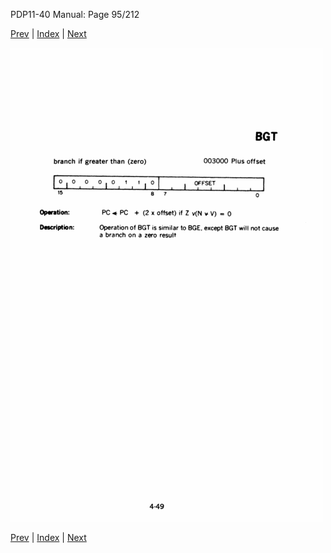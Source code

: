 PDP11-40 Manual: Page 95/212

[Prev](pdp11-40-000094.html) | [Index](index.html) | [Next](pdp11-40-000096.html)

![](pdp11-40-000095.gif)

[Prev](pdp11-40-000094.html) | [Index](index.html) | [Next](pdp11-40-000096.html)

